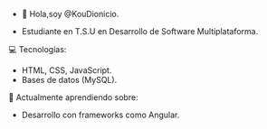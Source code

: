 - 👋 Hola,soy @KouDionicio.

-  Estudiante en T.S.U en Desarrollo de Software Multiplataforma.

💻 Tecnologías:  
- HTML, CSS, JavaScript.
- Bases de datos (MySQL). 
  

📌 Actualmente aprendiendo sobre:  
- Desarrollo con frameworks como Angular.


<!---
KouDionicio/KouDionicio is a ✨ special ✨ repository because its `README.md` (this file) appears on your GitHub profile.
You can click the Preview link to take a look at your changes.
--->
